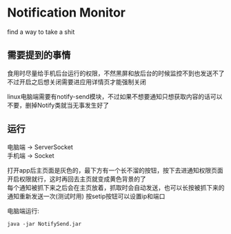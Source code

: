 # Notification Monitor
find a way to take a shit
## 需要提到的事情
食用时尽量给手机后台运行的权限，不然黑屏和放后台的时候监控不到也发送不了  
不过开启之后想关闭需要进应用详情页才能强制关闭

linux电脑端需要有notify-send模块，不过如果不想要通知只想获取内容的话可以不要，删掉Notify类就当无事发生好了
## 运行
电脑端 -> ServerSocket  
手机端 -> Socket  

打开app后主页面是灰色的，最下方有一个长不溜的按钮，按下去进通知权限页面开启权限就行，这时再回去主页就变成黄色背景的了  
每个通知被抓下来之后会在主页放着，抓取时会自动发送，也可以长按被抓下来的通知重新发送一次(测试时用)
按setip按钮可以设置ip和端口

电脑端运行:  
```shell
java -jar NotifySend.jar
```
